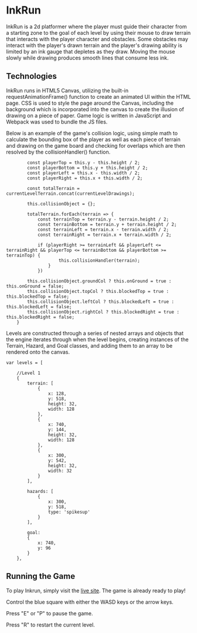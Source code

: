 # InkRun

InkRun is a 2d platformer where the player must guide their character from a starting zone to the goal of each level by using their mouse to draw terrain that interacts with the player character and obstacles. Some obstacles may interact with the player's drawn terrain and the player's drawing ability is limited by an ink gauge that depletes as they draw. Moving the mouse slowly while drawing produces smooth lines that consume less ink.


## Technologies

InkRun runs in HTML5 Canvas, utilizing the built-in requestAnimationFrame() function to create an animated UI within the HTML page. CSS is used to style the page around the Canvas, including the background which is incorporated into the canvas to create the illusion of drawing on a piece of paper. Game logic is written in JavaScript and Webpack was used to bundle the JS files.

Below is an example of the game's collision logic, using simple math to calculate the bounding box of the player as well as each piece of terrain and drawing on the game board and checking for overlaps which are then resolved by the collisionHandler() function.
````collisionCheck(currentLevelTerrain, currentLevelDrawings) {
        const playerTop = this.y - this.height / 2;
        const playerBottom = this.y + this.height / 2;
        const playerLeft = this.x - this.width / 2;
        const playerRight = this.x + this.width / 2;
        
        const totalTerrain = currentLevelTerrain.concat(currentLevelDrawings);

        this.collisionObject = {};

        totalTerrain.forEach(terrain => {
            const terrainTop = terrain.y - terrain.height / 2;
            const terrainBottom = terrain.y + terrain.height / 2;
            const terrainLeft = terrain.x - terrain.width / 2;
            const terrainRight = terrain.x + terrain.width / 2;
            
            if (playerRight >= terrainLeft && playerLeft <= terrainRight && playerTop <= terrainBottom && playerBottom >= terrainTop) {
                    this.collisionHandler(terrain);
                }
            })

        this.collisionObject.groundCol ? this.onGround = true : this.onGround = false;
        this.collisionObject.topCol ? this.blockedTop = true : this.blockedTop = false;
        this.collisionObject.leftCol ? this.blockedLeft = true : this.blockedLeft = false;
        this.collisionObject.rightCol ? this.blockedRight = true : this.blockedRight = false;
    }
````

Levels are constructed through a series of nested arrays and objects that the engine iterates through when the level begins, creating instances of the Terrain, Hazard, and Goal classes, and adding them to an array to be rendered onto the canvas.
````
var levels = [

    //Level 1
    {
        terrain: [
            {
                x: 128,
                y: 518,
                height: 32,
                width: 128
            },
            {
                x: 740,
                y: 144,
                height: 32,
                width: 128
            },
            {
                x: 300,
                y: 542,
                height: 32,
                width: 32
            }
        ],
        
        hazards: [
            {
                x: 300,
                y: 518,
                type: 'spikesup'
            }
        ],
        
        goal:
        {
            x: 740,
            y: 96
        }
    },
````

## Running the Game

To play Inkrun, simply visit the [live site](http://ntomsho.github.io/InkRun). The game is already ready to play!

Control the blue square with either the WASD keys or the arrow keys.

Press "E" or "P" to pause the game.

Press "R" to restart the current level.
